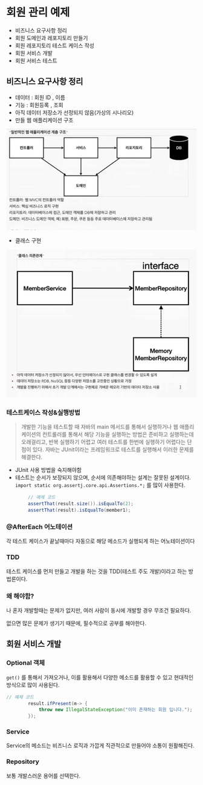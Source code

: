 # 회원 관리 예제

- 비즈니스 요구사항 정리
- 회원 도메인과 레포지토리 만들기
- 회원 레포지토리 테스트 케이스 작성
- 회원 서비스 개발
- 회원 서비스 테스트

## 비즈니스 요구사항 정리

- 데이터 : 회원 ID , 이름
- 기능 : 회원등록 , 조회
- 아직 데이터 저장소가 선정되지 않음(가상의 시나리오)
- 만들 웹 애플리케이션 구조

![image.png](../../images/Example1.webp)
- 클래스 구현

![image.png](../../images/Example2.webp)

### 테스트케이스 작성&실행방법

> 개발한 기능을 테스트할 때 자바의 main 메서드를 통해서 실행하거나 웹 애플리케이션의 컨트롤러를 통해서 해당 기능을 실행하는 방법은 준비하고 실행하는데 오래걸리고, 반복 실행하기 어렵고 여러 테스트를 한번에 실행하기 어렵다는 단점이 있다. 자바는 JUnit이라는 프레임워크로 테스트를 실행해서 이러한 문제를 해결한다.
> 
- JUnit 사용 방법을 숙지해야함
- 테스트는 순서가 보장되지 않으며, 순서에 의존해야하는 설계는 잘못된 설계이다.
`import static org.assertj.core.api.Assertions.*;` 를 많이 사용한다.

```java
        // 예제 코드
        assertThat(result.size()).isEqualTo(2);
        assertThat(result).isEqualTo(member1);
```

### @AfterEach 어노테이션

각 테스트 케이스가 끝날때마다 자동으로 해당 메소드가 실행되게 하는 어노테이션이다

### TDD

테스트 케이스를 먼저 만들고 개발을 하는 것을 TDD(테스트 주도 개발)이라고 하는 방법론이다.

### 왜 해야함?

나 혼자 개발할때는 문제가 없지만, 여러 사람이 동시에 개발할 경우 무조건 필요하다.

없으면 많은 문제가 생기기 때문에, 필수적으로 공부를 해야한다.

## 회원 서비스 개발

### Optional 객체

`get()` 를 통해서 가져오거나, 이를 활용해서 다양한 메소드를 활용할 수 있고 현대적인 방식으로 많이 사용된다.

```java
// 예제 코드
        result.ifPresent(m-> {
            throw new IllegalStateException("이미 존재하는 회원 입니다.");
        });
```

### Service

Service의 메소드는 비즈니스 로직과 가깝게 직관적으로 만들어야 소통이 원활해진다.

### Repository

보통 개발스러운 용어를 선택한다.